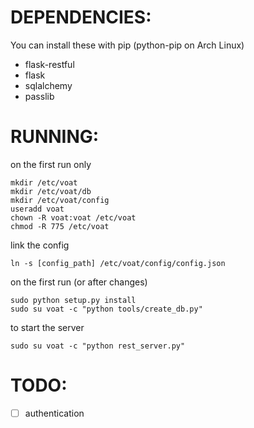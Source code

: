 


# DEPENDENCIES:

You can install these with pip (python-pip on Arch Linux)

* flask-restful
* flask
* sqlalchemy
* passlib



# RUNNING:
on the first run only

```
mkdir /etc/voat
mkdir /etc/voat/db
mkdir /etc/voat/config
useradd voat
chown -R voat:voat /etc/voat
chmod -R 775 /etc/voat
```

link the config

```ln -s [config_path] /etc/voat/config/config.json```


on the first run (or after changes)  

```cd /where/ever/voat/libs
sudo python setup.py install
sudo su voat -c "python tools/create_db.py"
```

to start the server

```sudo su voat -c "python rest_server.py"```


# TODO:

- [ ] authentication

